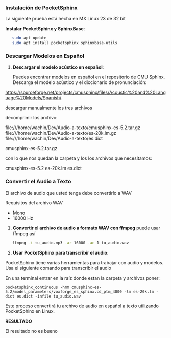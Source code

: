### Instalación de PocketSphinx

La siguiente prueba está hecha en MX Linux 23 de 32 bit


 **Instalar PocketSphinx y SphinxBase**:

```sh
   sudo apt update
   sudo apt install pocketsphinx sphinxbase-utils
```

### Descargar Modelos en Español


1. **Descargar el modelo acústico en español**:

   Puedes encontrar modelos en español en el repositorio de CMU Sphinx. Descarga el modelo acústico y el diccionario de pronunciación:

https://sourceforge.net/projects/cmusphinx/files/Acoustic%20and%20Language%20Models/Spanish/

descargar manualmente los tres archivos

decomprimir los archivo:

file:///home/wachin/Dev/Audio-a-texto/cmusphinx-es-5.2.tar.gz
file:///home/wachin/Dev/Audio-a-texto/es-20k.lm.gz
file:///home/wachin/Dev/Audio-a-texto/es.dict

cmusphinx-es-5.2.tar.gz

con lo que nos quedan la carpeta y los los archivos que necesitamos:

cmusphinx-es-5.2
es-20k.lm
es.dict



### Convertir el Audio a Texto

El archivo de audio que usted tenga debe convertirlo a WAV

Requisitos del archivo WAV

- Mono
- 16000 Hz

1. **Convertir el archivo de audio a formato WAV con ffmpeg**
puede usar ffmpeg así

```sh
   ffmpeg -i tu_audio.mp3 -ar 16000 -ac 1 tu_audio.wav
```

2. **Usar PocketSphinx para transcribir el audio**:

PocketSphinx tiene varias herramientas para trabajar con audio y modelos. Usa el siguiente comando para transcribir el audio

En una terminal entrar en la raíz donde estan la carpeta y archivos poner:

```   
pocketsphinx_continuous -hmm cmusphinx-es-5.2/model_parameters/voxforge_es_sphinx.cd_ptm_4000 -lm es-20k.lm -dict es.dict -infile tu_audio.wav
```

Este proceso convertirá tu archivo de audio en español a texto utilizando PocketSphinx en Linux. 

**RESULTADO**

El resultado no es bueno
